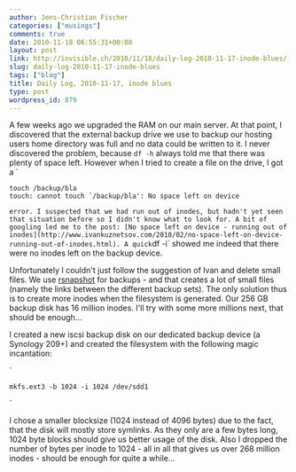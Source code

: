 ```yaml
---
author: Jens-Christian Fischer
categories: ["musings"]
comments: true
date: 2010-11-18 06:55:31+00:00
layout: post
link: http://invisible.ch/2010/11/18/daily-log-2010-11-17-inode-blues/
slug: daily-log-2010-11-17-inode-blues
tags: ["blog"]
title: Daily Log, 2010-11-17, inode blues
type: post
wordpress_id: 879
---
```


A few weeks ago we upgraded the RAM on our main server. At that point, I discovered that the external backup drive we use to backup our hosting users home directory was full and no data could be written to it. I never discovered the problem, because `df -h` always told me that there was plenty of space left. However when I tried to create a file on the drive, I got a 
`
    
    
    touch /backup/bla
    touch: cannot touch `/backup/bla': No space left on device
    

`
error.
I suspected that we had run out of inodes, but hadn't yet seen that situation before so I didn't know what to look for. A bit of googling led me to the post: [No space left on device - running out of inodes](http://www.ivankuznetsov.com/2010/02/no-space-left-on-device-running-out-of-inodes.html). A quick `df -i` showed me indeed that there were no inodes left on the backup device.

Unfortunately I couldn't just follow the suggestion of Ivan and delete small files. We use [rsnapshot](http://rsnapshot.org/) for backups  - and that creates a lot of small files (namely the links between the different backup sets). The only solution thus is to create more inodes when the filesystem is generated. Our 256 GB backup disk has 16 million inodes. I'll try with some more millions next, that should be enough...

I created a new iscsi backup disk on our dedicated backup device (a Synology 209+) and created the filesystem with the following magic incantation:

`
    
    
    mkfs.ext3 -b 1024 -i 1024 /dev/sdd1
    

`

I chose a smaller blocksize (1024 instead of 4096 bytes) due to the fact, that the disk will mostly store symlinks. As they only are a few bytes long, 1024 byte blocks should give us better usage of the disk. Also I dropped the number of bytes per inode to 1024 - all in all that gives us over 268 million inodes - should be enough for quite a while...

